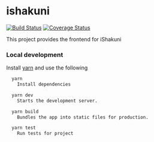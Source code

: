 # ishakuni

[![Build Status](https://travis-ci.org/ishakuni/frontend.svg?branch=master)](https://travis-ci.org/ishakuni/frontend)
[![Coverage Status](https://coveralls.io/repos/github/ishakuni/frontend/badge.svg?branch=master)](https://coveralls.io/github/ishakuni/frontend?branch=master)

This project provides the frontend for iShakuni


### Local development

Install [yarn](https://yarnpkg.com/en/docs/install) and use the following

```bash
  yarn
    Install dependencies

  yarn dev
    Starts the development server.

  yarn build
    Bundles the app into static files for production.

  yarn test
    Run tests for project
```
